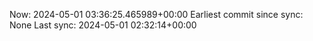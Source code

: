Now: 2024-05-01 03:36:25.465989+00:00 Earliest commit since sync: None Last sync: 2024-05-01 02:32:14+00:00
